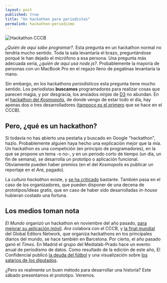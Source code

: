 ```yaml
---
layout: post
published: true
title: "Un hackathon para periodistas"
permalink: hackathon-periodismo
---
```

![Hackathon CCCB](https://pbs.twimg.com/media/CAZgh_SUwAIfl0G.jpg)

*¿Quién de aquí sabe programar?*. Esta pregunta en un hackathon normal no tendría mucho sentido. Toda la sala levantaría el brazo, preguntándose porqué le han dejado el micrófono a esa persona. Una pregunta más adecuada sería, *¿quién de aquí usa node.js?*. Probablemente la mayoría de personas con un MacBook Pro en el regazo lleno de pegatinas levantaría la mano.

Sin embargo, en los hackathons *periodísticos* esta pregunta tiene mucho sentido. Los periodistas **buscamos** programadores para realizar cosas que parecen magia, y por desgracia, los ansiados *ninjas* de [D3](http://d3js.org) no abundan. En el [hackathon del *Kosmopolis*](http://kosmopolis.cccb.org/es/k15/programa/hackathon-de-periodisme-de-dades/), de donde vengo de estar todo el día, hay apenas dos o tres desarrolladores ([tampoco es el primero](http://periodismodatos.okfn.es/expedicion-de-datos-en-barcelona-la-sanidad-catalana-al-descubierto/) que se hace en el CCCB). 

## Pero, ¿qué es un hackathon?
Si todavía no has abierto una pestaña y buscado en Google "hackathon", hazlo. Probablemente alguien haya hecho una explicación mejor que la mía. Un hackathon es una competición (en principio de programadores), en la que se propone un tema -o no-, y en un periodo corto de tiempo (un día, un fin de semana), se desarrolla un prototipo o aplicación funcional. Obviamente pueden haber premios (en el del *Kosmopolis* es publicar un reportaje en el *Ara*, pagado).

La *cultura hackathon* existe, y [se ha criticado](https://news.ycombinator.com/item?id=9205177) bastante. También pasa en el caso de los organizadores, que pueden disponer de una decena de prototipos/ideas gratis, que en caso de haber sido desarrolladas *in-house* hubieran costado una fortuna. 

## Los medios toman nota
*El Mundo* organizó un hackathon en noviembre del año pasado, [para mejorar su aplicación móvil](http://www.hackathonem.com/). *Ara* colabora con el CCCB, y [la final mundial](https://www.globaleditorsnetwork.org/programmes/editors-lab/) del Global Editors Network, que organiza hackathons en los principales diarios del mundo, se hace también en Barcelona. Por cierto, el año pasado ganó el *Times*. En Madrid el grupo del Medialab-Prado hace un evento anual de periodismo de datos. Como resultado de la edición de este año, El Confidencial publicó [la deuda del fútbol](http://www.elconfidencial.com/deportes/futbol/2015-01-22/la-deuda-publica-del-futbol-738-5-millones-de-euros-que-no-se-pagarian-hasta-2021_627181/) y una visualización sobre [los salarios de los diputados](http://www.elconfidencial.com/espana/2015-02-27/el-sueldo-de-todos-los-diputados-del-congreso-en-un-grafico_717906/).

¿Pero es realmente un buen método para desarrollar una historia? Este sábado presentamos el prototipo. Veremos.